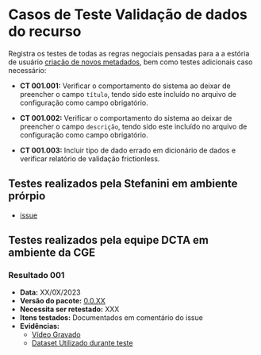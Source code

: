 # Casos de Teste Validação de dados do recurso

Registra os testes de todas as regras negociais pensadas para a a estória de usuário [criação de novos metadados](../../../estorias_de_usuarios/sprint_03/05_validacao_de_dados_do_recurso), bem como testes adicionais caso necessário:

- **CT 001.001:** 
Verificar o comportamento do sistema ao deixar de preencher o campo `título`, tendo sido este incluído no arquivo de configuração como campo obrigatório.

- **CT 001.002:** 
Verificar o comportamento do sistema ao deixar de preencher o campo `descrição`, tendo sido este incluído no arquivo de configuração como campo obrigatório.

- **CT 001.003:** 
Incluir tipo de dado errado em dicionário de dados e verificar relatório de validação frictionless.

## Testes realizados pela Stefanini em ambiente prórpio

- [issue](https://github.com/transparencia-mg/work-stefanini/issues/125)

## Testes realizados pela equipe DCTA em ambiente da CGE 

### Resultado 001
- **Data:** XX/0X/2023
- **Versão do pacote:** [0.0.XX](https://pypi.org/project/ckanext-datapackage-creator/0.0.XX/)
- **Necessita ser retestado:** XXX
- **Itens testados:** Documentados em comentário do issue []()
- **Evidências:**    
    - [Vídeo Gravado]()
    - [Dataset Utilizado durante teste]()

